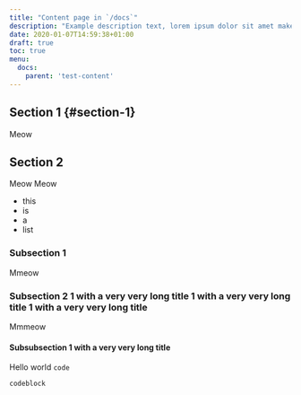 ```yaml
---
title: "Content page in `/docs`"
description: "Example description text, lorem ipsum dolor sit amet make it look good"
date: 2020-01-07T14:59:38+01:00
draft: true
toc: true
menu:
  docs:
    parent: 'test-content'
---
```


## Section 1 {#section-1}

Meow

## Section 2

Meow Meow

- this
- is
- a
- list

### Subsection 1

Mmeow

### Subsection 2 1 with a very very long title  1 with a very very long title  1 with a very very long title

Mmmeow

#### Subsubsection 1 with a very very long title

Hello world `code`

```shell
codeblock
```
